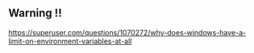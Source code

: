 
## Warning !!

https://superuser.com/questions/1070272/why-does-windows-have-a-limit-on-environment-variables-at-all
